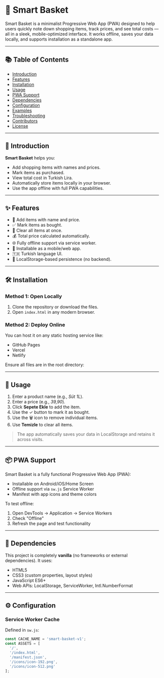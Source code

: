 # 🛒 Smart Basket

Smart Basket is a minimalist Progressive Web App (PWA) designed to help users quickly note down shopping items, track prices, and see total costs — all in a sleek, mobile-optimized interface. It works offline, saves your data locally, and supports installation as a standalone app.

---

## 📚 Table of Contents

- [Introduction](#-introduction)
- [Features](#-features)
- [Installation](#-installation)
- [Usage](#-usage)
- [PWA Support](#-pwa-support)
- [Dependencies](#-dependencies)
- [Configuration](#-configuration)
- [Examples](#-examples)
- [Troubleshooting](#-troubleshooting)
- [Contributors](#-contributors)
- [License](#-license)

---

## 📌 Introduction

**Smart Basket** helps you:

- Add shopping items with names and prices.
- Mark items as purchased.
- View total cost in Turkish Lira.
- Automatically store items locally in your browser.
- Use the app offline with full PWA capabilities.

---

## ✨ Features

- 📝 Add items with name and price.
- ✅ Mark items as bought.
- 🧹 Clear all items at once.
- 💰 Total price calculated automatically.
- 🌐 Fully offline support via service worker.
- 📱 Installable as a mobile/web app.
- 🇹🇷 Turkish language UI.
- 💾 LocalStorage-based persistence (no backend).

---

## 🛠️ Installation

### Method 1: Open Locally

1. Clone the repository or download the files.
2. Open `index.html` in any modern browser.

### Method 2: Deploy Online

You can host it on any static hosting service like:

- GitHub Pages
- Vercel
- Netlify

Ensure all files are in the root directory:

---

## 🚀 Usage

1. Enter a product name (e.g., *Süt 1L*).
2. Enter a price (e.g., *39,90*).
3. Click **Sepete Ekle** to add the item.
4. Use the ✓ button to mark it as bought.
5. Use the 🗑️ icon to remove individual items.
6. Use **Temizle** to clear all items.

> The app automatically saves your data in LocalStorage and retains it across visits.

---

## 📦 PWA Support

Smart Basket is a fully functional Progressive Web App (PWA):

- Installable on Android/iOS/Home Screen
- Offline support via `sw.js` Service Worker
- Manifest with app icons and theme colors

To test offline:

1. Open DevTools → Application → Service Workers
2. Check "Offline"
3. Refresh the page and test functionality

---

## 📁 Dependencies

This project is completely **vanilla** (no frameworks or external dependencies). It uses:

- HTML5
- CSS3 (custom properties, layout styles)
- JavaScript ES6+
- Web APIs: LocalStorage, ServiceWorker, Intl.NumberFormat

---

## ⚙️ Configuration

### Service Worker Cache

Defined in `sw.js`:
```js
const CACHE_NAME = 'smart-basket-v1';
const ASSETS = [
  '/',
  '/index.html',
  '/manifest.json',
  '/icons/icon-192.png',
  '/icons/icon-512.png'
];
